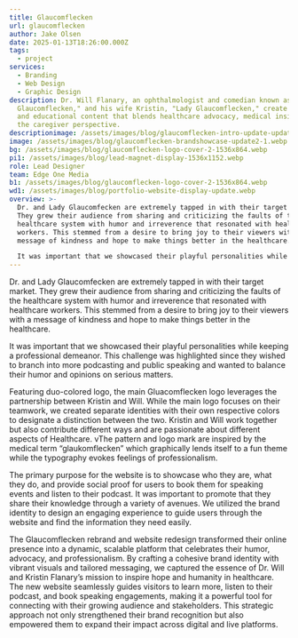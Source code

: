 ```yaml
---
title: Glaucomflecken
url: glaucomflecken
author: Jake Olsen
date: 2025-01-13T18:26:00.000Z
tags:
  - project
services:
  - Branding
  - Web Design
  - Graphic Design
description: Dr. Will Flanary, an ophthalmologist and comedian known as "Dr.
  Glaucomflecken," and his wife Kristin, "Lady Glaucomflecken," create humorous
  and educational content that blends healthcare advocacy, medical insights, and
  the caregiver perspective.
descriptionimage: /assets/images/blog/glaucomflecken-intro-update-update.png
image: /assets/images/blog/glaucomflecken-brandshowcase-update2-1.webp
bg: /assets/images/blog/glaucomflecken-logo-cover-2-1536x864.webp
pi1: /assets/images/blog/lead-magnet-display-1536x1152.webp
role: Lead Designer
team: Edge One Media
b1: /assets/images/blog/glaucomflecken-logo-cover-2-1536x864.webp
wd1: /assets/images/blog/portfolio-website-display-update.webp
overview: >-
  Dr. and Lady Glaucomfecken are extremely tapped in with their target market.
  They grew their audience from sharing and criticizing the faults of the
  healthcare system with humor and irreverence that resonated with healthcare
  workers. This stemmed from a desire to bring joy to their viewers with a
  message of kindness and hope to make things better in the healthcare.

  It was important that we showcased their playful personalities while keeping a professional demeanor. This challenge was highlighted since they wished to branch into more podcasting and public speaking and wanted to balance their humor and opinions on serious matters.
---
```

Dr. and Lady Glaucomfecken are extremely tapped in with their target market. They grew their audience from sharing and criticizing the faults of the healthcare system with humor and irreverence that resonated with healthcare workers. This stemmed from a desire to bring joy to their viewers with a message of kindness and hope to make things better in the healthcare.

It was important that we showcased their playful personalities while keeping a professional demeanor. This challenge was highlighted since they wished to branch into more podcasting and public speaking and wanted to balance their humor and opinions on serious matters.

Featuring duo-colored logo, the main Gluacomflecken logo leverages the partnership between Kristin and Will. While the main logo focuses on their teamwork, we created separate identities with their own respective colors to designate a distinction between the two. Kristin and Will work together but also contribute different ways and are passionate about different aspects of Healthcare. vThe pattern and logo mark are inspired by the medical term “glaukomflecken” which graphically lends itself to a fun theme while the typography evokes feelings of professionalism.

The primary purpose for the website is to showcase who they are, what they do, and provide social proof for users to book them for speaking events and listen to their podcast. It was important to promote that they share their knowledge through a variety of avenues. We utilized the brand identity to design an engaging experience to guide users through the website and find the information they need easily.

The Glaucomflecken rebrand and website redesign transformed their online presence into a dynamic, scalable platform that celebrates their humor, advocacy, and professionalism. By crafting a cohesive brand identity with vibrant visuals and tailored messaging, we captured the essence of Dr. Will and Kristin Flanary’s mission to inspire hope and humanity in healthcare. The new website seamlessly guides visitors to learn more, listen to their podcast, and book speaking engagements, making it a powerful tool for connecting with their growing audience and stakeholders. This strategic approach not only strengthened their brand recognition but also empowered them to expand their impact across digital and live platforms.
